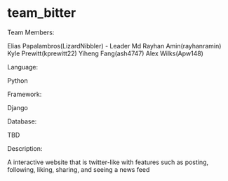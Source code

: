 # team_bitter

Team Members:

Elias Papalambros(LizardNibbler) - Leader
Md Rayhan Amin(rayhanramin)
Kyle Prewitt(kprewitt22)
Yiheng Fang(ash4747)
Alex Wilks(Apw148)

Language:

Python

Framework:

Django

Database:

TBD

Description:

A interactive website that is twitter-like with features such as posting, following, liking, sharing, and seeing a news feed

